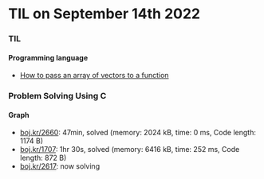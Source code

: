 # **TIL on September 14th 2022**
### TIL
#### Programming language
- [How to pass an array of vectors to a function](../../../Languages/C/pass-vector-array-09-14-2022.md)

### Problem Solving Using C
#### Graph
- [boj.kr/2660](../../../Problem%20Solving/boj/Graph/2660-09-14-2022.cpp): 47min, solved (memory: 2024 kB, time: 0 ms, Code length: 1174 B)
- [boj.kr/1707](../../../Problem%20Solving/boj/Graph/1707-09-14-2022.cpp): 1hr 30s, solved (memory: 6416 kB, time: 252 ms, Code length: 872 B)
- [boj.kr/2617](../../../Problem%20Solving/boj/Graph/2617-09-14-2022.cpp): now solving
